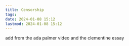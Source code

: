 ```yaml
---
title: Censorship
tags: 
date: 2024-01-08 15:12
lastmod: 2024-01-08 15:12
---
```

add from the ada palmer video and the clementine essay